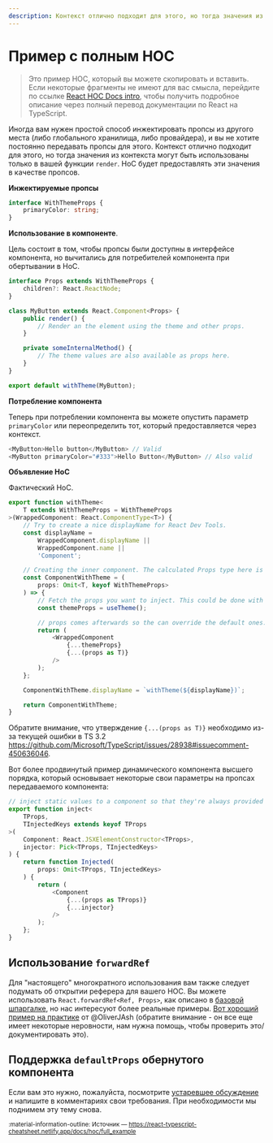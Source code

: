 ```yaml
---
description: Контекст отлично подходит для этого, но тогда значения из контекста могут быть использованы только в вашей функции render. HoC будет предоставлять эти значения в качестве пропсов
---
```


# Пример с полным HOC

> Это пример HOC, который вы можете скопировать и вставить. Если некоторые фрагменты не имеют для вас смысла, перейдите по ссылке [React HOC Docs intro](https://react-typescript-cheatsheet.netlify.app/docs/hoc/react_hoc_docs/), чтобы получить подробное описание через полный перевод документации по React на TypeScript.

Иногда вам нужен простой способ инжектировать пропсы из другого места (либо глобального хранилища, либо провайдера), и вы не хотите постоянно передавать пропсы для этого. Контекст отлично подходит для этого, но тогда значения из контекста могут быть использованы только в вашей функции `render`. HoC будет предоставлять эти значения в качестве пропсов.

**Инжектируемые пропсы**

```ts
interface WithThemeProps {
    primaryColor: string;
}
```

**Использование в компоненте**.

Цель состоит в том, чтобы пропсы были доступны в интерфейсе компонента, но вычитались для потребителей компонента при обертывании в HoC.

```ts
interface Props extends WithThemeProps {
    children?: React.ReactNode;
}

class MyButton extends React.Component<Props> {
    public render() {
        // Render an the element using the theme and other props.
    }

    private someInternalMethod() {
        // The theme values are also available as props here.
    }
}

export default withTheme(MyButton);
```

**Потребление компонента**

Теперь при потреблении компонента вы можете опустить параметр `primaryColor` или переопределить тот, который предоставляется через контекст.

```ts
<MyButton>Hello button</MyButton> // Valid
<MyButton primaryColor="#333">Hello Button</MyButton> // Also valid
```

**Объявление HoC**

Фактический HoC.

```ts
export function withTheme<
    T extends WithThemeProps = WithThemeProps
>(WrappedComponent: React.ComponentType<T>) {
    // Try to create a nice displayName for React Dev Tools.
    const displayName =
        WrappedComponent.displayName ||
        WrappedComponent.name ||
        'Component';

    // Creating the inner component. The calculated Props type here is the where the magic happens.
    const ComponentWithTheme = (
        props: Omit<T, keyof WithThemeProps>
    ) => {
        // Fetch the props you want to inject. This could be done with context instead.
        const themeProps = useTheme();

        // props comes afterwards so the can override the default ones.
        return (
            <WrappedComponent
                {...themeProps}
                {...(props as T)}
            />
        );
    };

    ComponentWithTheme.displayName = `withTheme(${displayName})`;

    return ComponentWithTheme;
}
```

Обратите внимание, что утверждение `{...(props as T)}` необходимо из-за текущей ошибки в TS 3.2 <https://github.com/Microsoft/TypeScript/issues/28938#issuecomment-450636046>.

Вот более продвинутый пример динамического компонента высшего порядка, который основывает некоторые свои параметры на пропсах передаваемого компонента:

```ts
// inject static values to a component so that they're always provided
export function inject<
    TProps,
    TInjectedKeys extends keyof TProps
>(
    Component: React.JSXElementConstructor<TProps>,
    injector: Pick<TProps, TInjectedKeys>
) {
    return function Injected(
        props: Omit<TProps, TInjectedKeys>
    ) {
        return (
            <Component
                {...(props as TProps)}
                {...injector}
            />
        );
    };
}
```

## Использование `forwardRef`

Для "настоящего" многократного использования вам также следует подумать об открытии реферера для вашего HOC. Вы можете использовать `React.forwardRef<Ref, Props>`, как описано в [базовой шпаргалке](https://github.com/typescript-cheatsheets/react/blob/main/README.md#forwardrefcreateref), но нас интересуют более реальные примеры. [Вот хороший пример на практике](https://gist.github.com/OliverJAsh/d2f462b03b3e6c24f5588ca7915d010e) от @OliverJAsh (обратите внимание - он все еще имеет некоторые неровности, нам нужна помощь, чтобы проверить это/документировать это).

## Поддержка `defaultProps` обернутого компонента

Если вам это нужно, пожалуйста, посмотрите [устаревшее обсуждение](https://github.com/typescript-cheatsheets/react/issues/86) и напишите в комментариях свои требования. При необходимости мы поднимем эту тему снова.

<small>:material-information-outline: Источник &mdash; <https://react-typescript-cheatsheet.netlify.app/docs/hoc/full_example></small>
